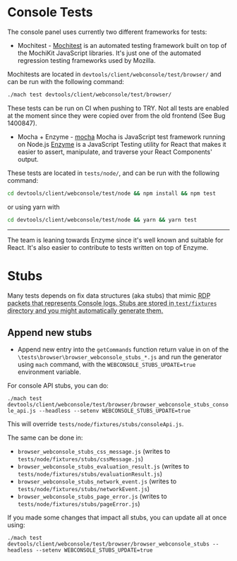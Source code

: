 # Console Tests

The console panel uses currently two different frameworks for tests:

- Mochitest - [Mochitest](https://firefox-source-docs.mozilla.org/testing/browser-chrome/) is an automated testing framework built on top of the MochiKit JavaScript libraries. It's just one of the automated regression testing frameworks used by Mozilla.

Mochitests are located in `devtools/client/webconsole/test/browser/` and can be run with the following command:

```sh
./mach test devtools/client/webconsole/test/browser/
```

These tests can be run on CI when pushing to TRY. Not all tests are enabled at the moment since they were copied over from the old frontend (See Bug 1400847).

- Mocha + Enzyme - [mocha](https://mochajs.org/) Mocha is JavaScript test framework running on Node.js
  [Enzyme](http://airbnb.io/enzyme/) is a JavaScript Testing utility for React that makes it easier to assert, manipulate, and traverse your React Components' output.

These tests are located in `tests/node/`, and can be run with the following command:

```sh
cd devtools/client/webconsole/test/node && npm install && npm test
```

or using yarn with

```sh
cd devtools/client/webconsole/test/node && yarn && yarn test
```

---

The team is leaning towards Enzyme since it's well known and suitable for React.
It's also easier to contribute to tests written on top of Enzyme.

# Stubs

Many tests depends on fix data structures (aka stubs) that mimic
<abbr title="Remote Debugging Protocol">RDP<abbr> packets that represents Console logs.
Stubs are stored in `test/fixtures` directory and you might automatically generate them.

## Append new stubs

- Append new entry into the `getCommands` function return value in on of the `\tests\browser\browser_webconsole_stubs_*.js`
  and run the generator using `mach` command, with the `WEBCONSOLE_STUBS_UPDATE=true` environment variable.

For console API stubs, you can do:

`./mach test devtools/client/webconsole/test/browser/browser_webconsole_stubs_console_api.js --headless --setenv WEBCONSOLE_STUBS_UPDATE=true`

This will override `tests/node/fixtures/stubs/consoleApi.js`.

The same can be done in:

- `browser_webconsole_stubs_css_message.js` (writes to `tests/node/fixtures/stubs/cssMessage.js`)
- `browser_webconsole_stubs_evaluation_result.js` (writes to `tests/node/fixtures/stubs/evaluationResult.js`)
- `browser_webconsole_stubs_network_event.js` (writes to `tests/node/fixtures/stubs/networkEvent.js`)
- `browser_webconsole_stubs_page_error.js` (writes to `tests/node/fixtures/stubs/pageError.js`)

If you made some changes that impact all stubs, you can update all at once using:

`./mach test devtools/client/webconsole/test/browser/browser_webconsole_stubs --headless --setenv WEBCONSOLE_STUBS_UPDATE=true`
